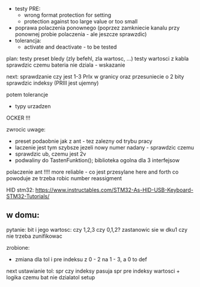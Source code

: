 - testy PRE:
	- wrong format protection for setting
	- protection against too large value or too small
- poprawa polaczenia ponownego (poprzez zamkniecie kanalu przy ponownej probie polaczenia - ale jeszcze sprawzdic)
- tolerancja: 
	- activate and deactivate - to be tested


plan:
testy preset 
bledy (zly befehl, zla wartosc, ...)
testy wartosci z kabla
sprawdzic czemu bateria nie dziala - wskazanie

next:
sprawdzanie czy jest 1-3 PrIx w granicy
oraz przesuniecie o 2 bity
sprawdzic indeksy (PRIII jest ujemny)

potem tolerancje
- typy urzadzen

OCKER !!!


zwrocic uwage:
- preset podaobnie jak z ant - tez zalezny od trybu pracy
- laczenie jest tym szybsze jezeli nowy numer nadany - sprawdzic czemu
- sprawdzic ub, czemu jest 2v
- podwaliny do TastenFunktion(); biblioteka ogolna dla 3 interfejsow


polaczenie ant !!!! more reliable - co jest przesylane here and forth co powoduje ze trzeba robic number reassigment

HID stm32:
https://www.instructables.com/STM32-As-HID-USB-Keyboard-STM32-Tutorials/


w domu:
---
pytanie:
bit i jego wartosc: czy 1,2,3 czy 0,1,2?
zastanowic sie w dku1 czy nie trzeba zunifikowac


zrobione:
- zmiana dla tol i pre indeksu z 0 - 2 na 1 - 3, a 0 to def




next ustawianie tol:
spr czy indeksy pasuja
spr pre indeksy
wartosci + logika
czemu bat nie dzialatol setup